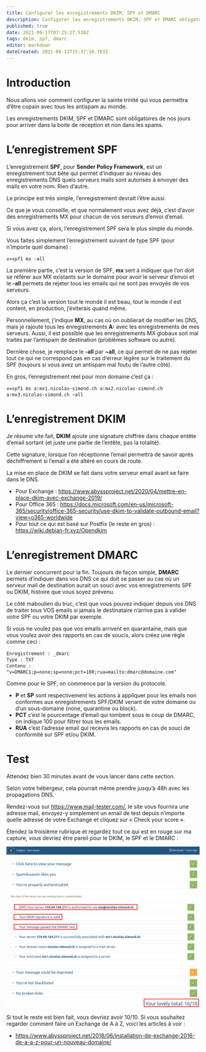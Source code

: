 ```yaml
---
title: Configurer les enregistrements DKIM, SPF et DMARC
description: Configurer les enregistrements DKIM, SPF et DMARC obligatoires pour l’email
published: true
date: 2021-09-17T07:25:27.538Z
tags: dkim, spf, dmarc
editor: markdown
dateCreated: 2021-08-13T15:37:16.763Z
---
```


# Introduction

Nous allons voir comment configurer la sainte trinité qui vous permettra d’être copain avec tous les antispam au monde.

Les enregistrements DKIM, SPF et DMARC sont obligatoires de nos jours pour arriver dans la boite de réception et non dans les spams.

 
# L’enregistrement SPF

L’enregistrement **SPF**, pour **Sender Policy Framework**, est un enregistrement tout bête qui permet d’indiquer au niveau des enregistrements DNS quels serveurs mails sont autorisés à envoyer des mails en votre nom. Rien d’autre.

Le principe est très simple, l’enregistrement devrait l’être aussi.

 

Ce que je vous conseille, et que normalement vous avez déjà, c’est d’avoir des enregistrements MX pour chacun de vos serveurs d’envoi d’email.

Si vous avez ça, alors, l’enregistrement SPF sera le plus simple du monde.

 

Vous faites simplement l’enregistrement suivant de type SPF (pour n’importe quel domaine) :

```dns
v=spf1 mx -all
```
 

La première partie, c’est la version de SPF, **mx** sert à indiquer que l’on doit se référer aux MX existants sur le domaine pour avoir le serveur d’envoi et le **-all** permets de rejeter tous les emails qui ne sont pas envoyés de vos serveurs.

Alors ça c’est la version tout le monde il est beau, tout le monde il est content, en production, j’éviterais quand même.

 

Personnellement, j’indique **MX**, au cas où on oublierait de modifier les DNS, mais je rajoute tous les enregistrements **A:** avec les enregistrements de mes serveurs. Aussi, il est possible que les enregistrements MX globaux soit mal traités par l’antispam de destination (problèmes software ou autre).

Dernière chose, je remplace le **-all** par **~all**, ce qui permet de ne pas rejeter tout ce qui ne correspond pas en cas d’erreur légère sur le traitement du SPF (toujours si vous avez un antispam mal foutu de l’autre côté).

 

En gros, l’enregistrement réel pour mon domaine c’est ça :
```dns
v=spf1 mx a:mx1.nicolas-simond.ch a:mx2.nicolas-simond.ch a:mx3.nicolas-simond.ch ~all
```
 
# L’enregistrement DKIM

Je résume vite fait, **DKIM** ajoute une signature chiffrée dans chaque entête d’email sortant (et juste une partie de l’entête, pas la totalité).

Cette signature, lorsque l’on réceptionne l’email permettra de savoir après déchiffrement si l’email a été altéré en cours de route.

 

La mise en place de DKIM se fait dans votre serveur email avant se faire dans le DNS.
- Pour Exchange : https://www.abyssproject.net/2020/04/mettre-en-place-dkim-avec-exchange-2019/
- Pour Office 365 : https://docs.microsoft.com/en-us/microsoft-365/security/office-365-security/use-dkim-to-validate-outbound-email?view=o365-worldwide
- Pour tout ce qui est basé sur Postfix (le reste en gros) : https://wiki.debian-fr.xyz/Opendkim

 

 
# L’enregistrement DMARC

Le dernier concurrent pour la fin. Toujours de façon simple, **DMARC** permets d’indiquer dans vos DNS ce qui doit se passer au cas où un serveur mail de destination aurait un souci avec vos enregistrements SPF ou DKIM, histoire que vous soyez prévenu.

Le côté maboulien du truc, c’est que vous pouvez indiquer depuis vos DNS de traiter tous VOS emails si jamais le destinataire n’arrive pas à valider votre SPF ou votre DKIM par exemple.

 

Si vous ne voulez pas que vos emails arrivent en quarantaine, mais que vous voulez avoir des rapports en cas de soucis, alors créez une règle comme ceci :

```dns
Enregistrement : _dmarc
Type : TXT
Contenu : "v=DMARC1;p=none;sp=none;pct=100;rua=mailto:dmarc@domaine.com"
```
 

Comme pour le SPF, on commence par la version du protocole.

- **P** et **SP** sont respectivement les actions à appliquer pour les emails non conformes aux enregistrements SPF/DKIM venant de votre domaine ou d’un sous-domaine (none, quarantine ou block).
- **PCT** c’est le pourcentage d’email qui tombent sous le coup de DMARC, on indique 100 pour filtrer tous les emails.
- **RUA** c’est l’adresse email qui recevra les rapports en cas de souci de conformité sur SPF et/ou DKIM.

 
# Test

Attendez bien 30 minutes avant de vous lancer dans cette section.

Selon votre hébergeur, cela pourrait même prendre jusqu’à 48h avec les propagations DNS.
 
Rendez-vous sur https://www.mail-tester.com/, le site vous fournira une adresse mail, envoyez-y simplement un email de test depuis n’importe quelle adresse de votre Exchange et cliquez sur « Check your score ».

Étendez la troisième rubrique et regardez tout ce qui est en rouge sur ma capture, vous devriez être pareil pour le DKIM, le SPF et le DMARC :

![dkim-spf-dmarc.webp](/mails/dkim-spf-dmarc.webp)

Si tout le reste est bien fait, vous devriez avoir 10/10. Si vous souhaitez regarder comment faire un Exchange de A à Z, voici les articles à voir :

- https://www.abyssproject.net/2018/06/installation-de-exchange-2016-de-a-a-z-pour-un-nouveau-domaine/
